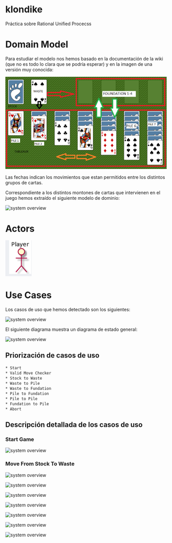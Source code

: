 # klondike
Práctica sobre Rational Unified Procecss

# Domain Model

Para estudiar el modelo nos hemos basado en la documentación de la wiki (que no es todo lo clara que se podría esperar)
y en la imagen de una versión muy conocida:

![plot](./domainModel/GNOME_Aisleriot_Solitaire.png)

Las fechas indican los movimientos que estan permitidos entre los distintos grupos de cartas.

Correspondiente a los distintos montones de cartas que intervienen en el juego hemos extraído el siguiente modelo de dominio:

![system overview](http://www.plantuml.com/plantuml/proxy?cache=no&src=https://raw.githubusercontent.com/ciscoruiz/klondike/main/domainModel/entities.puml)

# Actors

![plot](./actor/Actor.png)

# Use Cases

Los casos de uso que hemos detectado son los siguientes:

![system overview](http://www.plantuml.com/plantuml/proxy?cache=no&src=https://raw.githubusercontent.com/ciscoruiz/klondike/main/useCaseView/usecases.puml)

El siguiente diagrama muestra un diagrama de estado general:

![system overview](http://www.plantuml.com/plantuml/proxy?cache=no&src=https://raw.githubusercontent.com/ciscoruiz/klondike/main/useCaseView/state-diagram.puml)

## Priorización de casos de uso
    * Start
    * Valid Move Checker
    * Stock to Waste
    * Waste to Pile
    * Waste to Fundation
    * Pile to Fundation
    * Pile to Pile
    * Fundation to Pile
    * Abort

## Descripción detallada de los casos de uso

### Start Game
![system overview](http://www.plantuml.com/plantuml/proxy?cache=no&src=https://raw.githubusercontent.com/ciscoruiz/klondike/main/useCaseView/Start.puml)

### Move From Stock To Waste
![system overview](http://www.plantuml.com/plantuml/proxy?cache=no&src=https://raw.githubusercontent.com/ciscoruiz/klondike/main/useCaseView/StockToWaste.puml)

![system overview](http://www.plantuml.com/plantuml/proxy?cache=no&src=https://raw.githubusercontent.com/ciscoruiz/klondike/main/useCaseView/WasteToPile.puml)

![system overview](http://www.plantuml.com/plantuml/proxy?cache=no&src=https://raw.githubusercontent.com/ciscoruiz/klondike/main/useCaseView/WasteToFoundation.puml)

![system overview](http://www.plantuml.com/plantuml/proxy?cache=no&src=https://raw.githubusercontent.com/ciscoruiz/klondike/main/useCaseView/PileToFoundation.puml)

![system overview](http://www.plantuml.com/plantuml/proxy?cache=no&src=https://raw.githubusercontent.com/ciscoruiz/klondike/main/useCaseView/PileToPile.puml)

![system overview](http://www.plantuml.com/plantuml/proxy?cache=no&src=https://raw.githubusercontent.com/ciscoruiz/klondike/main/useCaseView/FoundationToPile.puml)

![system overview](http://www.plantuml.com/plantuml/proxy?cache=no&src=https://raw.githubusercontent.com/ciscoruiz/klondike/main/useCaseView/Abort.puml)





